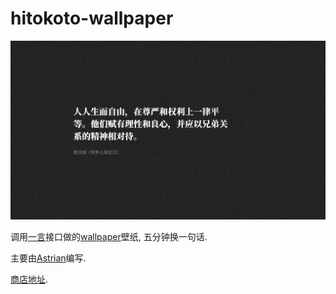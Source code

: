 # hitokoto-wallpaper

![预览图](./doc/65c27d49390fad07670d0e4063e7f82c.png)

调用[一言](https://hitokoto.cn/)接口做的[wallpaper](https://store.steampowered.com/app/431960/Wallpaper_Engine/)壁纸, 五分钟换一句话.

主要由[Astrian](https://github.com/Astrian)编写.

[商店地址]([https://steamcommunity.com/sharedfiles/filedetails/?id=3049958132](https://steamcommunity.com/workshop/filedetails/?id=3054078362)https://steamcommunity.com/workshop/filedetails/?id=3054078362).
